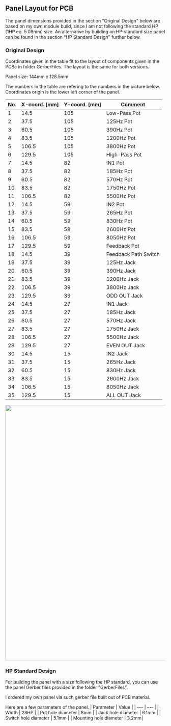 ## Panel Layout for PCB

The panel dimensions provided in the section "Original Design" below are based on my own module build, since I am not following the standard HP (1HP eq. 5.08mm) size.
An alternative by building an HP-standard size panel can be found in the section "HP Standard Design" further below.

### Original Design
Coordinates given in the table fit to the layout of components given in the PCBc in folder GerberFiles.
The layout is the same for both versions.

Panel size: 144mm x 128.5mm

The numbers in the table are refering to the numbers in the picture below.
Coordinates origin is the lower left corner of the panel.


| No. | X-coord. [mm] | Y-coord. [mm] | Comment |
| --- | --- | --- | --- |
| 1 | 14.5 | 105 | Low-Pass Pot |
| 2 | 37.5 | 105 | 125Hz Pot |
| 3 | 60.5 | 105 | 390Hz Pot |
| 4 | 83.5 | 105 | 1200Hz Pot |
| 5 | 106.5 | 105 | 3800Hz Pot |
| 6 | 129.5 | 105 | High-Pass Pot |
| 7 | 14.5 | 82 | IN1 Pot |
| 8 | 37.5 | 82 | 185Hz Pot |
| 9 | 60.5 | 82 | 570Hz Pot |
| 10 | 83.5 | 82 | 1750Hz Pot |
| 11 | 106.5 | 82 | 5500Hz Pot |
| 12 | 14.5 | 59 | IN2 Pot |
| 13 | 37.5 | 59 | 265Hz Pot |
| 14 | 60.5 | 59 | 830Hz Pot |
| 15 | 83.5 | 59 | 2600Hz Pot |
| 16 | 106.5 | 59 | 8050Hz Pot |
| 17 | 129.5 | 59 | Feedback Pot |
| 18 | 14.5 | 39 | Feedback Path Switch |
| 19 | 37.5 | 39 | 125Hz Jack |
| 20 | 60.5 | 39 | 390Hz Jack |
| 21 | 83.5 | 39 | 1200Hz Jack |
| 22 | 106.5 | 39 | 3800Hz Jack |
| 23 | 129.5 | 39 | ODD OUT Jack |
| 24 | 14.5 | 27 | IN1 Jack |
| 25 | 37.5 | 27 | 185Hz Jack |
| 26 | 60.5 | 27 | 570Hz Jack |
| 27 | 83.5 | 27 | 1750Hz Jack |
| 28 | 106.5 | 27 | 5500Hz Jack |
| 29 | 129.5 | 27 | EVEN OUT Jack |
| 30 | 14.5 | 15 | IN2 Jack |
| 31 | 37.5 | 15 | 265Hz Jack |
| 32 | 60.5 | 15 | 830Hz Jack |
| 33 | 83.5 | 15 | 2600Hz Jack |
| 34 | 106.5 | 15 | 8050Hz Jack |
| 35 | 129.5 | 15 | ALL OUT Jack |

<img height="800" src="https://github.com/user-attachments/assets/dcd974a1-29ba-42be-9643-c5c1983ff20e">

### HP Standard Design
For building the panel with a size following the HP standard, you can use the panel Gerber files provided in the folder "GerberFiles".

I ordered my own panel via such gerber file built out of PCB material.

Here are a few parameters of the panel.
| Parameter | Value |
| --- | --- |
| Width | 28HP |
| Pot hole diameter | 8mm |
| Jack hole diameter | 6.1mm |
| Switch hole diameter | 5.1mm |
| Mounting hole diameter | 3.2mm|
